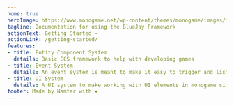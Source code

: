 ```yaml
---
home: true
heroImage: https://www.monogame.net/wp-content/themes/monogame/images/monogamelogo.svg
tagline: Documentation for using the BlueJay Framework
actionText: Getting Started →
actionLink: /getting-started/
features:
- title: Entity Component System
  details: Basic ECS framework to help with developing games
- title: Event System
  details: An event system is meant to make it easy to trigger and listen to events
- title: UI System
  details: A UI system to make working with UI elements in monogame simplier
footer: Made by Namtar with ❤️
---
```


